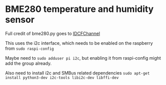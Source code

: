 # BME280 temperature and humidity sensor

Full credit of bme280.py goes to [IDCFChannel](https://github.com/IDCFChannel/bme280-meshblu-py)

This uses the i2c interface, which needs to be enabled on the raspberry from `sudo raspi-config`

Maybe need to `sudo adduser pi i2c`, but enabling it from raspi-config might add the group already.

Also need to install i2c and SMBus related dependencies `sudo apt-get install python3-dev i2c-tools libi2c-dev libffi-dev`
